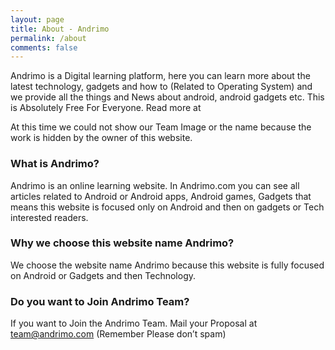 ```yaml
---
layout: page
title: About - Andrimo
permalink: /about
comments: false
---  
```


Andrimo is a Digital learning platform, here you can learn more about the latest technology, gadgets and how to (Related to Operating System) and we provide all the things and News about android, android gadgets etc. This is Absolutely Free For Everyone. Read more at

At this time we could not show our Team Image or the name because the work is hidden by the owner of this website.

### What is Andrimo?

Andrimo is an online learning website. In Andrimo.com you can see all articles related to Android or Android apps, Android games, Gadgets that means this website is focused only on Android and then on gadgets or Tech interested readers.

### Why we choose this website name Andrimo?

We choose the website name Andrimo because this website is fully focused on Android or Gadgets and then Technology.

### Do you want to Join Andrimo Team?

If you want to Join the Andrimo Team. Mail your Proposal at team@andrimo.com (Remember Please don’t spam)
